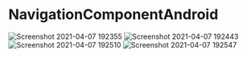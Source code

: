 # NavigationComponentAndroid
![Screenshot 2021-04-07 192355](https://user-images.githubusercontent.com/66429052/113878353-276ab700-97d7-11eb-84a5-1b9d36c80e2c.png)
![Screenshot 2021-04-07 192443](https://user-images.githubusercontent.com/66429052/113878364-29347a80-97d7-11eb-9737-b49a8709bcdf.png)
![Screenshot 2021-04-07 192510](https://user-images.githubusercontent.com/66429052/113878374-2afe3e00-97d7-11eb-893a-4a3968d1e04a.png)
![Screenshot 2021-04-07 192547](https://user-images.githubusercontent.com/66429052/113878386-2c2f6b00-97d7-11eb-9e95-22e8d38b73f8.png)
